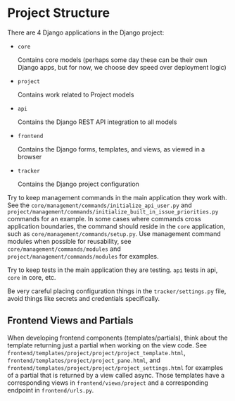 # Project Structure

There are 4 Django applications in the Django project:

- `core`

  Contains core models (perhaps some day these can be their own Django apps, but for now, we choose dev speed over deployment logic)

- `project`

  Contains work related to Project models

- `api`

  Contains the Django REST API integration to all models

- `frontend`

  Contains the Django forms, templates, and views, as viewed in a browser

- `tracker`

  Contains the Django project configuration

Try to keep management commands in the main application they work with. See the `core/management/commands/initialize_api_user.py` and `project/management/commands/initialize_built_in_issue_priorities.py` commands for an example. In some cases where commands cross application boundaries, the command should reside in the `core` application, such as `core/management/commands/setup.py`. Use management command modules when possible for reusability, see `core/management/commands/modules` and `project/management/commands/modules` for examples.

Try to keep tests in the main application they are testing. `api` tests in api, `core` in core, etc.

Be very careful placing configuration things in the `tracker/settings.py` file, avoid things like secrets and credentials specifically.

## Frontend Views and Partials

When developing frontend components (templates/partials), think about the template returning just a partial when working on the view code. See `frontend/templates/project/project/project_template.html`, `frontend/templates/project/project_pane.html`, and `frontend/templates/project/project/project_settings.html` for examples of a partial that is returned by a view called async. Those templates have a corresponding views in `frontend/views/project` and a corresponding endpoint in `frontend/urls.py`.
